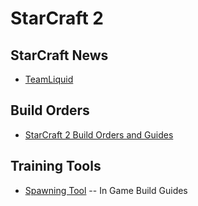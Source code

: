 # StarCraft 2

## StarCraft News

- [TeamLiquid](https://tl.net/)

## Build Orders

- [StarCraft 2 Build Orders and Guides](https://lotv.spawningtool.com/build/)

## Training Tools

- [Spawning Tool](https://play.overwolf.com/spawning-tool/) -- In Game Build Guides
